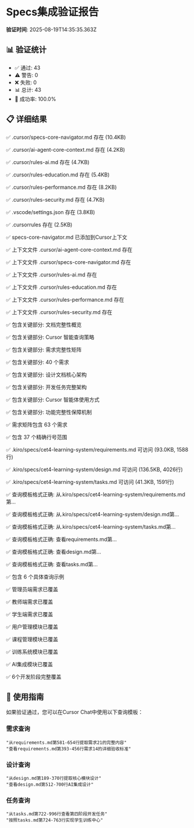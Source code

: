 # Specs集成验证报告

**验证时间**: 2025-08-19T14:35:35.363Z

## 📊 验证统计

- ✅ 通过: 43
- ⚠️ 警告: 0
- ❌ 失败: 0
- 📊 总计: 43
- 🎯 成功率: 100.0%

## 📋 详细结果

✅ .cursor/specs-core-navigator.md 存在 (10.4KB)

✅ .cursor/ai-agent-core-context.md 存在 (4.2KB)

✅ .cursor/rules-ai.md 存在 (4.7KB)

✅ .cursor/rules-education.md 存在 (5.4KB)

✅ .cursor/rules-performance.md 存在 (8.2KB)

✅ .cursor/rules-security.md 存在 (4.7KB)

✅ .vscode/settings.json 存在 (3.8KB)

✅ .cursorrules 存在 (2.5KB)

✅ specs-core-navigator.md 已添加到Cursor上下文

✅ 上下文文件 .cursor/ai-agent-core-context.md 存在

✅ 上下文文件 .cursor/specs-core-navigator.md 存在

✅ 上下文文件 .cursor/rules-ai.md 存在

✅ 上下文文件 .cursor/rules-education.md 存在

✅ 上下文文件 .cursor/rules-performance.md 存在

✅ 上下文文件 .cursor/rules-security.md 存在

✅ 包含关键部分: 文档完整性概览

✅ 包含关键部分: Cursor 智能查询策略

✅ 包含关键部分: 需求完整性矩阵

✅ 包含关键部分: 40 个需求

✅ 包含关键部分: 设计文档核心架构

✅ 包含关键部分: 开发任务完整架构

✅ 包含关键部分: Cursor 智能体使用方式

✅ 包含关键部分: 功能完整性保障机制

✅ 需求矩阵包含 63 个需求

✅ 包含 37 个精确行号范围

✅ .kiro/specs/cet4-learning-system/requirements.md 可访问 (93.0KB, 1588行)

✅ .kiro/specs/cet4-learning-system/design.md 可访问 (136.5KB, 4026行)

✅ .kiro/specs/cet4-learning-system/tasks.md 可访问 (41.3KB, 1591行)

✅ 查询模板格式正确: 从.kiro/specs/cet4-learning-system/requirements.md第...

✅ 查询模板格式正确: 从.kiro/specs/cet4-learning-system/design.md第...

✅ 查询模板格式正确: 从.kiro/specs/cet4-learning-system/tasks.md第...

✅ 查询模板格式正确: 查看requirements.md第...

✅ 查询模板格式正确: 查看design.md第...

✅ 查询模板格式正确: 查看tasks.md第...

✅ 包含 6 个具体查询示例

✅ 管理员端需求已覆盖

✅ 教师端需求已覆盖

✅ 学生端需求已覆盖

✅ 用户管理模块已覆盖

✅ 课程管理模块已覆盖

✅ 训练系统模块已覆盖

✅ AI集成模块已覆盖

✅ 6个开发阶段完整覆盖

## 🚀 使用指南

如果验证通过，您可以在Cursor Chat中使用以下查询模板：

### 需求查询
```
"从requirements.md第581-654行提取需求21的完整内容"
"查看requirements.md第393-456行需求14的详细验收标准"
```

### 设计查询
```
"从design.md第189-370行提取核心模块设计"
"查看design.md第512-700行AI集成设计"
```

### 任务查询
```
"从tasks.md第722-996行查看第四阶段开发任务"
"按照tasks.md第724-763行实现学生训练中心"
```

